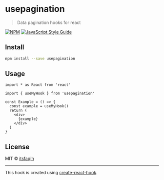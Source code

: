 # usepagination

> Data pagination hooks for react

[![NPM](https://img.shields.io/npm/v/usepagination.svg)](https://www.npmjs.com/package/usepagination) [![JavaScript Style Guide](https://img.shields.io/badge/code_style-standard-brightgreen.svg)](https://standardjs.com)

## Install

```bash
npm install --save usepagination
```

## Usage

```tsx
import * as React from 'react'

import { useMyHook } from 'usepagination'

const Example = () => {
  const example = useMyHook()
  return (
    <div>
      {example}
    </div>
  )
}
```

## License

MIT © [itsfaqih](https://github.com/itsfaqih)

---

This hook is created using [create-react-hook](https://github.com/hermanya/create-react-hook).
